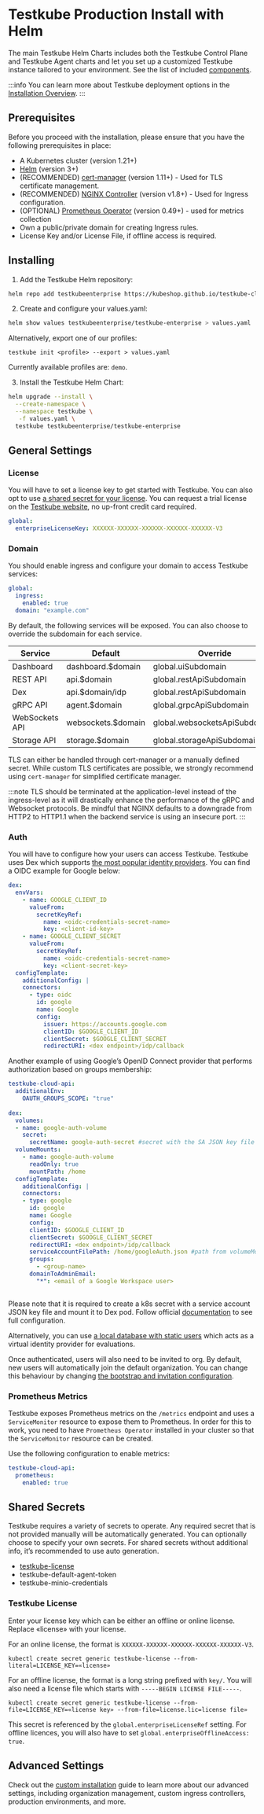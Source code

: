 # Testkube Production Install with Helm

The main Testkube Helm Charts includes both the Testkube Control Plane and Testkube Agent charts and 
let you set up a customized Testkube instance tailored to your environment. See the list of 
included [components](/articles/helm-components).

:::info
You can learn more about Testkube deployment options in the [Installation Overview](/articles/install/overview).
:::

## Prerequisites

Before you proceed with the installation, please ensure that you have the following prerequisites in place:

- A Kubernetes cluster (version 1.21+)
- [Helm](https://helm.sh/docs/intro/quickstart/) (version 3+)
- (RECOMMENDED) [cert-manager](https://cert-manager.io/docs/installation/) (version 1.11+) - Used for TLS certificate management.
- (RECOMMENDED) [NGINX Controller](https://kubernetes.github.io/ingress-nginx/user-guide/nginx-configuration/) (version v1.8+) - Used for Ingress configuration.
- (OPTIONAL) [Prometheus Operator](https://github.com/prometheus-operator/prometheus-operator) (version 0.49+) - used for metrics collection
- Own a public/private domain for creating Ingress rules.
- License Key and/or License File, if offline access is required.

## Installing

1. Add the Testkube Helm repository:

```bash
helm repo add testkubeenterprise https://kubeshop.github.io/testkube-cloud-charts
```

2. Create and configure your values.yaml:

```bash
helm show values testkubeenterprise/testkube-enterprise > values.yaml
```

Alternatively, export one of our profiles:

```
testkube init <profile> --export > values.yaml
```

Currently available profiles are: `demo`.

3. Install the Testkube Helm Chart:

```bash
helm upgrade --install \
  --create-namespace \
  --namespace testkube \
   -f values.yaml \
  testkube testkubeenterprise/testkube-enterprise
```

## General Settings

### License

You will have to set a license key to get started with Testkube. You can also opt to use [a shared secret for your license][secret-license]. 
You can request a trial license on the [Testkube website](https://testkube.io/download), no up-front credit card required.

```yaml {2}
global:
  enterpriseLicenseKey: XXXXXX-XXXXXX-XXXXXX-XXXXXX-XXXXXX-V3
```

### Domain

You should enable ingress and configure your domain to access Testkube services:

```yaml {3,4}
global:
  ingress:
    enabled: true
  domain: "example.com"
```

By default, the following services will be exposed. You can also choose to override the subdomain for each service.

| Service        | Default            | Override                      |
|----------------|--------------------|-------------------------------|
| Dashboard      | dashboard.$domain  | global.uiSubdomain            |
| REST API       | api.$domain        | global.restApiSubdomain       |
| Dex            | api.$domain/idp    | global.restApiSubdomain       |
| gRPC API       | agent.$domain      | global.grpcApiSubdomain       |
| WebSockets API | websockets.$domain | global.websocketsApiSubdomain |
| Storage API    | storage.$domain    | global.storageApiSubdomain    |

TLS can either be handled through cert-manager or a manually defined secret. While custom TLS certificates are possible, we strongly recommend using `cert-manager` for simplified certificate manager.

:::note
TLS should be terminated at the application-level instead of the ingress-level as it will drastically enhance the performance of the gRPC and Websocket protocols. Be mindful that NGINX defaults to a downgrade from HTTP2 to HTTP1.1 when the backend service is using an insecure port.
:::

### Auth

You will have to configure how your users can access Testkube. Testkube uses Dex which supports [the most popular identity providers](https://dexidp.io/docs/connectors/). You can find a OIDC example for Google below:

```yaml
dex:
  envVars:
    - name: GOOGLE_CLIENT_ID
      valueFrom:
        secretKeyRef:
          name: <oidc-credentials-secret-name>
          key: <client-id-key>
    - name: GOOGLE_CLIENT_SECRET
      valueFrom:
        secretKeyRef:
          name: <oidc-credentials-secret-name>
          key: <client-secret-key>
  configTemplate:
    additionalConfig: |
    connectors:
      - type: oidc
        id: google
        name: Google
        config:
          issuer: https://accounts.google.com
          clientID: $GOOGLE_CLIENT_ID
          clientSecret: $GOOGLE_CLIENT_SECRET
          redirectURI: <dex endpoint>/idp/callback
```

Another example of using Google’s OpenID Connect provider that performs authorization based on groups membership:
```yaml
testkube-cloud-api:
  additionalEnv:
    OAUTH_GROUPS_SCOPE: "true"
  
dex:
  volumes:
  - name: google-auth-volume
    secret:
      secretName: google-auth-secret #secret with the SA JSON key file
  volumeMounts:
    - name: google-auth-volume
      readOnly: true
      mountPath: /home
  configTemplate:
    additionalConfig: |
    connectors:
    - type: google
      id: google
      name: Google
      config:
      clientID: $GOOGLE_CLIENT_ID
      clientSecret: $GOOGLE_CLIENT_SECRET
      redirectURI: <dex endpoint>/idp/callback
      serviceAccountFilePath: /home/googleAuth.json #path from volumeMount
      groups:
        - <group-name>
      domainToAdminEmail:
        "*": <email of a Google Workspace user>
      
```
Please note that it is required to create a k8s secret with a service account JSON key file and mount it to Dex pod. Follow official [documentation](https://dexidp.io/docs/connectors/google/) to see full configuration.


Alternatively, you can use [a local database with static users](/testkube-pro-on-prem/articles/auth/#static-users) which acts as a virtual identity provider for evaluations.

Once authenticated, users will also need to be invited to org. By default, new users will automatically join the default organization. You can change this behaviour by changing [the bootstrap and invitation configuration][advanced-bootstrap].

### Prometheus Metrics

Testkube exposes Prometheus metrics on the `/metrics` endpoint and uses a `ServiceMonitor` resource to expose 
them to Prometheus. In order for this to work, you need to have `Prometheus Operator` installed in your cluster 
so that the `ServiceMonitor` resource can be created.

Use the following configuration to enable metrics:

```yaml
testkube-cloud-api:
  prometheus:
    enabled: true
```

## Shared Secrets

Testkube requires a variety of secrets to operate. Any required secret that is not provided manually will be automatically generated. You can optionally choose to specify your own secrets. For shared secrets without additional info, it’s recommended to use auto generation.

- [testkube-license][ss-license]
- testkube-default-agent-token
- testkube-minio-credentials

### Testkube License

Enter your license key which can be either an offline or online license. Replace «license» with your license.

For an online license, the format is `XXXXXX-XXXXXX-XXXXXX-XXXXXX-XXXXXX-V3`.

```
kubectl create secret generic testkube-license --from-literal=LICENSE_KEY=«license»
```

For an offline license, the format is a long string prefixed with `key/`. You will also need a license file which starts with `-----BEGIN LICENSE FILE-----`.

```
kubectl create secret generic testkube-license --from-file=LICENSE_KEY=«license key» --from-file=license.lic=license file»
```

This secret is referenced by the `global.enterpriseLicenseRef` setting. For offline licences, you will also have to set `global.enterpriseOfflineAccess: true`.

[license]: https://testkube.io/download

## Advanced Settings

Check out the [custom installation][advanced] guide to learn more about our advanced settings, including 
organization management, custom ingress controllers, production environments, and more.

[advanced]: /articles/install/advanced-install
[secret-license]: /articles/install/install-with-helm#testkube-license
[advanced-bootstrap]: /articles/install/advanced-install#organization-management
[ss-license]: /articles/install/install-with-helm#testkube-license

